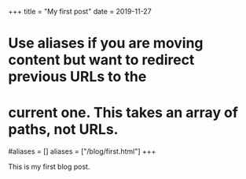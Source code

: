 +++
title = "My first post"
date = 2019-11-27

# Use aliases if you are moving content but want to redirect previous URLs to the
# current one. This takes an array of paths, not URLs.
#aliases = []
aliases = ["/blog/first.html"]
+++

This is my first blog post.

